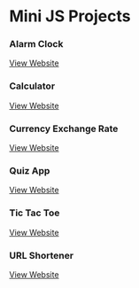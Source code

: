 # Mini JS Projects

### Alarm Clock

[View Website]()

### Calculator

[View Website]()

### Currency Exchange Rate

[View Website]()

### Quiz App

[View Website]()

### Tic Tac Toe

[View Website]()

### URL Shortener

[View Website]()
